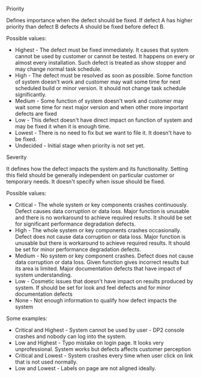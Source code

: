 
Priority

Defines importance when the defect should be fixed. If defect A has higher priority than defect B defects A should be fixed before defect B.

Possible values:

* Highest - The defect must be fixed immediately. It causes that system cannot be used by customer or cannot be tested. It happens on every or almost every installation. Such defect is treated as show stopper and may change normal task schedule.
* High - The defect must be resolved as soon as possible. Some function of system doesn't work and customer may wait some time for next scheduled build or minor version. It should not change task schedule significantly.
* Medium - Some function of system doesn't work and customer may wait some time for next major version and when other more important defects are fixed
* Low - This defect doesn't have direct impact on function of system and may be fixed it when it is enough time.
* Lowest - There is no need to fix but we want to file it. It doesn't have to be fixed.
* Undecided - Initial stage when priority is not set yet. 

 
Severity

It defines how the defect impacts the system and its functionality. Setting this field should be generally independent on particular customer or temporary needs. It doesn't specify when issue should be fixed.

Possible values:

* Critical - The whole system or key components crashes continuously. Defect causes data corruption or data loss. Major function is unusable and there is no workaround to achieve required results. It should be set for significant performance degradation defects.
* High - The whole system or key components crashes occasionally. Defect does not cause data corruption or data loss. Major function is unusable but there is workaround to achieve required results. It should be set for minor performance degradation defects.
* Medium - No system or key component crashes. Defect does not cause data corruption or data loss. Given function gives incorrect results but its area is limited. Major documentation defects that have impact of system understanding.
* Low - Cosmetic issues that doesn't have impact on results produced by system.  If should be set for look and feel defects and for minor documentation defects
* None - Not enough information to qualify how defect impacts the system



Some examples:

* Critical and Highest  - System cannot be used by user - DP2 console crashes and nobody can log into the system.
* Low and Highest - Typo mistake on login page. It looks very unprofessional. System works but defects affects customer perception
* Critical and Lowest - System crashes every time when user click on link that is not used normally.
* Low and Lowest - Labels on page are not aligned ideally.

